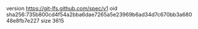 version https://git-lfs.github.com/spec/v1
oid sha256:735b800cd4f54a2bba6dae7265a5e23969b6ad34d7c670bb3a68048e8fb7e227
size 3615

